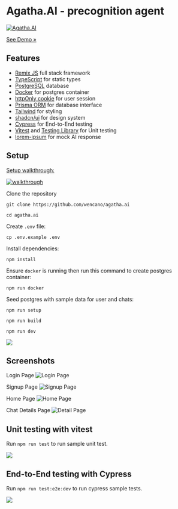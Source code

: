 # Agatha.AI - precognition agent

[![Agatha.AI](./public/screen-dashboard.jpeg)](https://wencano.com/agatha.ai)

[See Demo &raquo;](https://wencano.com/agatha.ai)

## Features
- [Remix JS](remix.run) full stack framework
- [TypeScript](https://typescriptlang.org) for static types
- [PostgreSQL](https://www.postgresql.org/) database 
- [Docker](https://www.docker.com/) for postgres container
- [httpOnly cookie](https://developer.mozilla.org/en-US/docs/Web/HTTP/Cookies) for user session
- [Prisma ORM](https://prisma.io) for database interface
- [Tailwind](https://tailwindcss.com/) for styling
- [shadcn/ui](https://shadcn.com) for design system
- [Cypress](https://cypress.io) for End-to-End testing
- [Vitest](https://vitest.dev) and [Testing Library](https://testing-library.com) for Unit testing
- [lorem-ipsum](https://www.npmjs.com/package/lorem-ipsum) for mock AI response


## Setup

[Setup walkthrough:](https://wencano.com/media/screen-installation.mp4)

[![walkthrough](./public/screen-walkthrough.gif)](https://wencano.com/media/screen-installation.mp4)

Clone the repository

```
git clone https://github.com/wencano/agatha.ai
```

```
cd agatha.ai 
```

Create <code>.env</code> file:

```
cp .env.example .env
```

Install dependencies:
```
npm install
```

Ensure <code>docker</code> is running then run this command to create postgres container:
```
npm run docker
```

Seed postgres with sample data for user and chats:
```
npm run setup
```

```
npm run build
```

```
npm run dev
```

![](./public/screen-after-dev.png)


## Screenshots

Login Page
![Login Page](./public/screen-login.jpeg)

Signup Page
![Signup Page](./public/screen-signup.jpeg)

Home Page
![Home Page](./public/screen-dashboard.jpeg)

Chat Details Page
![Detail Page](./public/screen-chat.jpeg)

## Unit testing with vitest

Run <code>npm run test</code> to run sample unit test.

![](./public/test-unit-vitest.png)

## End-to-End testing with Cypress

Run <code>npm run test:e2e:dev</code> to run cypress sample tests.

![](./public/test-e2e-cypress.png)
